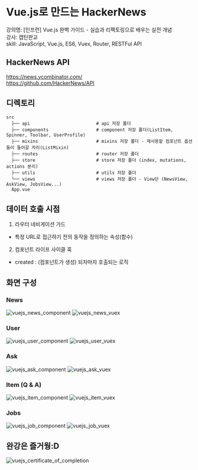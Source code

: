 # Vue.js로 만드는 HackerNews

강의명: [인프런] Vue.js 완벽 가이드 - 실습과 리팩토링으로 배우는 실전 개념  
강사: 캡틴판교  
skill: JavaScript, Vue.js, ES6, Vuex, Router, RESTFul API

## HackerNews API

https://news.ycombinator.com/  
https://github.com/HackerNews/API

## 디렉토리     
    src
      ├── api                         # api 저장 폴더             
      ├── components                  # component 저장 폴더(ListItem, Spinner, Toolbar, UserProfile)  
      ├── mixins                      # mixins 저장 폴더 - 재사용할 컴포넌트 옵션들이 들어갈 자리(ListMixin)
      ├── routes                      # router 저장 폴더 
      ├── store                       # store 저장 폴더 (index, mutations, actions 분리)
      ├── utils                       # utils 저장 폴더 
      └── views                       # views 저장 폴더 - View단 (NewsView, AskView, JobsView...)
      App.vue                           
                        
## 데이터 호출 시점

1. 라우터 네비게이션 가드

- 특정 URL로 접근하기 전의 동작을 정의하는 속성(함수)

2. 컴포넌트 라이프 사이클 훅

- created : (컴포넌트가 생성) 되자마자 호출되는 로직

## 화면 구성
### News 
![vuejs_news_component](https://user-images.githubusercontent.com/42309919/104534724-2999fb00-5658-11eb-81fe-c90bb0ab5bf6.PNG)
![vuejs_news_vuex](https://user-images.githubusercontent.com/42309919/104534727-2a329180-5658-11eb-89a3-b1f8d47188f3.PNG)

### User 
![vuejs_user_component](https://user-images.githubusercontent.com/42309919/104534730-2acb2800-5658-11eb-8d36-27cc0ceb08fb.PNG)
![vuejs_user_vuex](https://user-images.githubusercontent.com/42309919/104534732-2acb2800-5658-11eb-96f6-e40ea08dfbe2.PNG)

### Ask 
![vuejs_ask_component](https://user-images.githubusercontent.com/42309919/104534733-2b63be80-5658-11eb-8e1f-6f6d67f812ee.PNG)
![vuejs_ask_vuex](https://user-images.githubusercontent.com/42309919/104534734-2b63be80-5658-11eb-8d82-6f0dd64c9d61.PNG)

### Item (Q & A) 
![vuejs_item_component](https://user-images.githubusercontent.com/42309919/104534735-2bfc5500-5658-11eb-87a5-3911ffe1e6b8.PNG)
![vuejs_item_vuex](https://user-images.githubusercontent.com/42309919/104534719-27d03780-5658-11eb-8981-cf9e3fe84aa2.PNG)

### Jobs
![vuejs_job_component](https://user-images.githubusercontent.com/42309919/104534721-29016480-5658-11eb-9ffb-c2e6a3b51a7b.PNG)
![vuejs_job_vuex](https://user-images.githubusercontent.com/42309919/104534723-2999fb00-5658-11eb-83ac-ed2f0f97ed15.PNG)

## 완강은 즐거웡:D  
![vuejs_certificate_of_completion](https://user-images.githubusercontent.com/42309919/104392801-351cf180-5586-11eb-895a-3ee9c397adc9.PNG)

